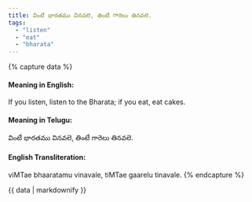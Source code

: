 ```yaml
---
title: వింటే భారతము వినవలె, తింటే గారెలు తినవలె.
tags:
  - "listen"
  - "eat"
  - "bharata"
---
```


{% capture data %}
#### Meaning in English:
If you listen, listen to the Bharata; if you eat, eat cakes.

#### Meaning in Telugu:
వింటే భారతము వినవలె, తింటే గారెలు తినవలె.

#### English Transliteration:
viMTae bhaaratamu vinavale, tiMTae gaarelu tinavale.
{% endcapture %}

{{ data | markdownify }}

